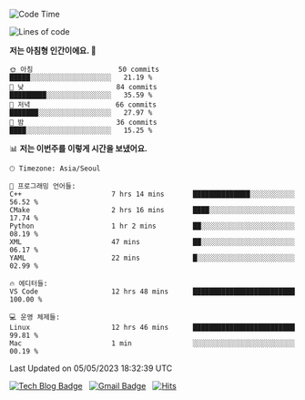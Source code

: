 <!-- ### Hi there 👋 -->

<!--
**dnchoi/dnchoi** is a ✨ _special_ ✨ repository because its `README.md` (this file) appears on your GitHub profile.

Here are some ideas to get you started:

- 🔭 I’m currently working on ...
- 🌱 I’m currently learning ...
- 👯 I’m looking to collaborate on ...
- 🤔 I’m looking for help with ...
- 💬 Ask me about ...
- 📫 How to reach me: ...
- 😄 Pronouns: ...
- ⚡ Fun fact: ...
-->

<!--START_SECTION:waka-->
![Code Time](http://img.shields.io/badge/Code%20Time-539%20hrs%209%20mins-blue)

![Lines of code](https://img.shields.io/badge/%EC%A0%80%EB%8A%94%20%EC%97%AC%ED%83%9C%EA%B9%8C%EC%A7%80%20-345.9%20thousand%20%EC%A4%84%EC%9D%98%20%EC%BD%94%EB%93%9C%EB%A5%BC%20%EC%9E%91%EC%84%B1%ED%96%88%EC%96%B4%EC%9A%94.-blue)

**저는 아침형 인간이에요. 🐤** 

```text
🌞 아침                     50 commits          █████░░░░░░░░░░░░░░░░░░░░   21.19 % 
🌆 낮　                     84 commits          █████████░░░░░░░░░░░░░░░░   35.59 % 
🌃 저녁                     66 commits          ███████░░░░░░░░░░░░░░░░░░   27.97 % 
🌙 밤　                     36 commits          ████░░░░░░░░░░░░░░░░░░░░░   15.25 % 
```


📊 **저는 이번주를 이렇게 시간을 보냈어요.** 

```text
🕑︎ Timezone: Asia/Seoul

💬 프로그래밍 언어들: 
C++                      7 hrs 14 mins       ██████████████░░░░░░░░░░░   56.52 % 
CMake                    2 hrs 16 mins       ████░░░░░░░░░░░░░░░░░░░░░   17.74 % 
Python                   1 hr 2 mins         ██░░░░░░░░░░░░░░░░░░░░░░░   08.19 % 
XML                      47 mins             ██░░░░░░░░░░░░░░░░░░░░░░░   06.17 % 
YAML                     22 mins             █░░░░░░░░░░░░░░░░░░░░░░░░   02.99 % 

🔥 에디터들: 
VS Code                  12 hrs 48 mins      █████████████████████████   100.00 % 

💻 운영 체제들: 
Linux                    12 hrs 46 mins      █████████████████████████   99.81 % 
Mac                      1 min               ░░░░░░░░░░░░░░░░░░░░░░░░░   00.19 % 
```


 Last Updated on 05/05/2023 18:32:39 UTC
<!--END_SECTION:waka-->


[![Tech Blog Badge](http://img.shields.io/badge/-Tech%20blog-black?style=flat-square&logo=github&link=https://zzsza.github.io/)](https://dnchoi.github.io/)
&nbsp;
[![Gmail Badge](https://img.shields.io/badge/Gmail-d14836?style=flat-square&logo=Gmail&logoColor=white&link=mailto:snugyun01@gmail.com)](mailto:dongnyeokc@gmail.com)
&nbsp;
[![Hits](https://hits.seeyoufarm.com/api/count/incr/badge.svg?url=https%3A%2F%2Fgithub.com%2Fgjbae1212%2Fhit-counter&count_bg=%233D7CC8&title_bg=%23555555&icon=&icon_color=%23E7E7E7&title=hits&edge_flat=false)](https://hits.seeyoufarm.com)
<!-- 
![Anurag's github stats](https://github-readme-stats.vercel.app/api?username=dnchoi&show_icons=true&theme=tokyonight)
&nbsp;
![Top Langs](https://github-readme-stats.vercel.app/api/top-langs/?username=dnchoi&layout=compact&theme=tokyonight)
 -->
<div align='center'>

